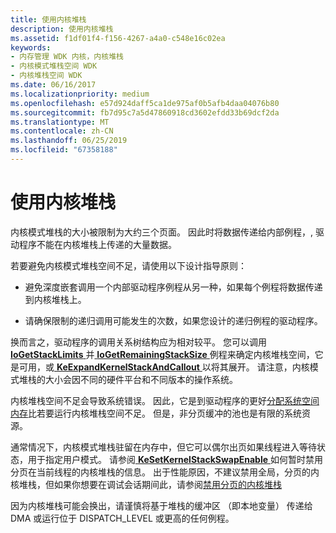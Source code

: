 ```yaml
---
title: 使用内核堆栈
description: 使用内核堆栈
ms.assetid: f1df01f4-f156-4267-a4a0-c548e16c02ea
keywords:
- 内存管理 WDK 内核，内核堆栈
- 内核模式堆栈空间 WDK
- 内核堆栈空间 WDK
ms.date: 06/16/2017
ms.localizationpriority: medium
ms.openlocfilehash: e57d924daff5ca1de975af0b5afb4daa04076b80
ms.sourcegitcommit: fb7d95c7a5d47860918cd3602efdd33b69dcf2da
ms.translationtype: MT
ms.contentlocale: zh-CN
ms.lasthandoff: 06/25/2019
ms.locfileid: "67358188"
---
```

# <a name="using-the-kernel-stack"></a>使用内核堆栈





内核模式堆栈的大小被限制为大约三个页面。 因此时将数据传递给内部例程，, 驱动程序不能在内核堆栈上传递的大量数据。

若要避免内核模式堆栈空间不足，请使用以下设计指导原则：

-   避免深度嵌套调用一个内部驱动程序例程从另一种，如果每个例程将数据传递到内核堆栈上。

-   请确保限制的递归调用可能发生的次数，如果您设计的递归例程的驱动程序。

换而言之，驱动程序的调用关系树结构应为相对较平。 您可以调用[ **IoGetStackLimits** ](https://docs.microsoft.com/windows-hardware/drivers/ddi/content/wdm/nf-wdm-iogetstacklimits)并[ **IoGetRemainingStackSize** ](https://docs.microsoft.com/windows-hardware/drivers/ddi/content/wdm/nf-wdm-iogetremainingstacksize)例程来确定内核堆栈空间，它是可用，或[ **KeExpandKernelStackAndCallout** ](https://docs.microsoft.com/windows-hardware/drivers/ddi/content/ntddk/nf-ntddk-keexpandkernelstackandcallout)以将其展开。 请注意，内核模式堆栈的大小会因不同的硬件平台和不同版本的操作系统。

内核堆栈空间不足会导致系统错误。 因此，它是到驱动程序的更好[分配系统空间内存](allocating-system-space-memory.md)比若要运行内核堆栈空间不足。 但是，非分页缓冲的池也是有限的系统资源。

通常情况下，内核模式堆栈驻留在内存中，但它可以偶尔出页如果线程进入等待状态，用于指定用户模式。 请参阅[ **KeSetKernelStackSwapEnable** ](https://docs.microsoft.com/windows-hardware/drivers/ddi/content/ntifs/nf-ntifs-kesetkernelstackswapenable)如何暂时禁用分页在当前线程的内核堆栈的信息。 出于性能原因，不建议禁用全局，分页的内核堆栈，但如果你想要在调试会话期间此，请参阅[禁用分页的内核堆栈](https://docs.microsoft.com/windows-hardware/drivers/debugger/disable-paging-of-kernel-stacks)

因为内核堆栈可能会换出，请谨慎将基于堆栈的缓冲区 （即本地变量） 传递给 DMA 或运行位于 DISPATCH_LEVEL 或更高的任何例程。

